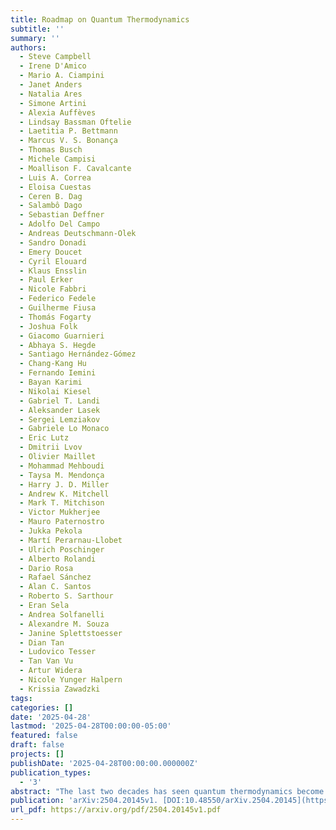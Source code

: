 ```yaml
---
title: Roadmap on Quantum Thermodynamics
subtitle: ''
summary: ''
authors:
  - Steve Campbell
  - Irene D'Amico
  - Mario A. Ciampini
  - Janet Anders
  - Natalia Ares
  - Simone Artini
  - Alexia Auffèves
  - Lindsay Bassman Oftelie
  - Laetitia P. Bettmann
  - Marcus V. S. Bonança
  - Thomas Busch
  - Michele Campisi
  - Moallison F. Cavalcante
  - Luis A. Correa
  - Eloisa Cuestas
  - Ceren B. Dag
  - Salambô Dago
  - Sebastian Deffner
  - Adolfo Del Campo
  - Andreas Deutschmann-Olek
  - Sandro Donadi
  - Emery Doucet
  - Cyril Elouard
  - Klaus Ensslin
  - Paul Erker
  - Nicole Fabbri
  - Federico Fedele
  - Guilherme Fiusa
  - Thomás Fogarty
  - Joshua Folk
  - Giacomo Guarnieri
  - Abhaya S. Hegde
  - Santiago Hernández-Gómez
  - Chang-Kang Hu
  - Fernando Iemini
  - Bayan Karimi
  - Nikolai Kiesel
  - Gabriel T. Landi
  - Aleksander Lasek
  - Sergei Lemziakov
  - Gabriele Lo Monaco
  - Eric Lutz
  - Dmitrii Lvov
  - Olivier Maillet
  - Mohammad Mehboudi
  - Taysa M. Mendonça
  - Harry J. D. Miller
  - Andrew K. Mitchell
  - Mark T. Mitchison
  - Victor Mukherjee
  - Mauro Paternostro
  - Jukka Pekola
  - Martí Perarnau-Llobet
  - Ulrich Poschinger
  - Alberto Rolandi
  - Dario Rosa
  - Rafael Sánchez
  - Alan C. Santos
  - Roberto S. Sarthour
  - Eran Sela
  - Andrea Solfanelli
  - Alexandre M. Souza
  - Janine Splettstoesser
  - Dian Tan
  - Ludovico Tesser
  - Tan Van Vu
  - Artur Widera
  - Nicole Yunger Halpern
  - Krissia Zawadzki
tags:
categories: []
date: '2025-04-28'
lastmod: '2025-04-28T00:00:00-05:00'
featured: false
draft: false
projects: []
publishDate: '2025-04-28T00:00:00.000000Z'
publication_types:
  - '3'
abstract: "The last two decades has seen quantum thermodynamics become a well established field of research in its own right. In that time, it has demonstrated a remarkably broad applicability, ranging from providing foundational advances in the understanding of how thermodynamic principles apply at the nano-scale and in the presence of quantum coherence, to providing a guiding framework for the development of efficient quantum devices. Exquisite levels of control have allowed state-of-the-art experimental platforms to explore energetics and thermodynamics at the smallest scales which has in turn helped to drive theoretical advances. This Roadmap provides an overview of the recent developments across many of the field's sub-disciplines, assessing the key challenges and future prospects, providing a guide for its near term progress."
publication: 'arXiv:2504.20145v1. [DOI:10.48550/arXiv.2504.20145](https://doi.org/10.48550/arXiv.2504.20145)'
url_pdf: https://arxiv.org/pdf/2504.20145v1.pdf
---
```


